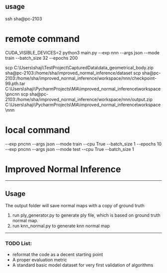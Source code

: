 ## usage
ssh sha@pc-2103

# remote command
CUDA_VISIBLE_DEVICES=2 python3 main.py --exp nnn --args json --mode train  --batch_size 32 --epochs 200

scp C:\Users\shaji\TestProject\CapturedData\data_geometrical_body.zip sha@pc-2103:/home/sha/improved_normal_inference/dataset
scp sha@pc-2103:/home/sha/improved_normal_inference/workspace/nnn/checkpoint-99.pth.tar  C:\Users\shaji\PycharmProjects\MA\improved_normal_inference\workspace\pncnn
scp sha@pc-2103:/home/sha/improved_normal_inference/workspace/nnn/output.zip C:\Users\shaji\PycharmProjects\MA\improved_normal_inference\workspace\nnn

# local command 
--exp pncnn --args json --mode train --cpu True --batch_size 1 --epochs 10
--exp pncnn --args json --mode test --cpu True --batch_size 1

# Improved Normal Inference



---
## Usage
The output folder will save normal maps with a copy of ground truth

1. run ply_generator.py to generate ply file, which is based on ground truth normal map.
2. run knn_normal.py to generate knn normal map

---
### TODO List:
- reformat the code as a decent starting point
- A proper evaluation metric
- A standard basic model dataset for very first validation of algorithms



